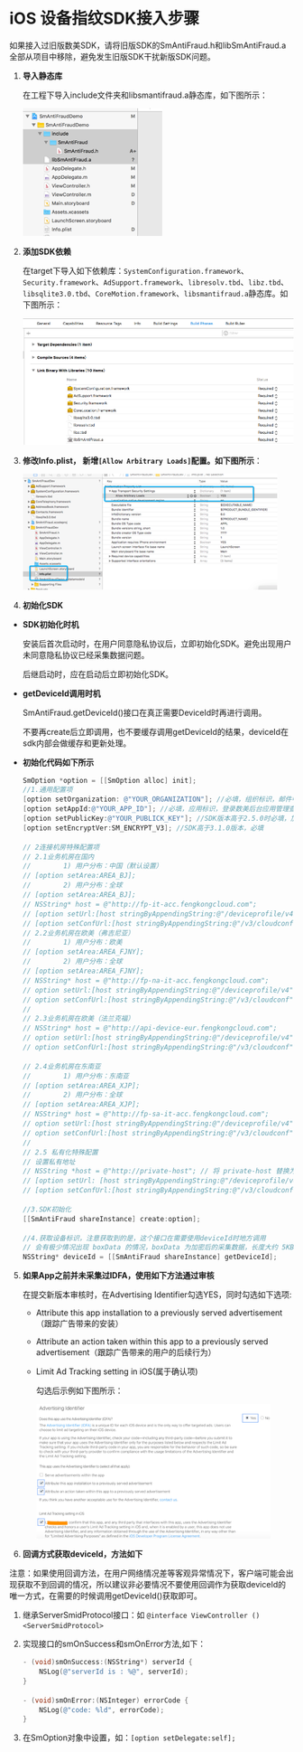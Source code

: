 # iOS 设备指纹SDK接入步骤

如果接入过旧版数美SDK，请将旧版SDK的SmAntiFraud.h和libSmAntiFraud.a全部从项目中移除，避免发生旧版SDK干扰新版SDK问题。

1. **导入静态库**

   在工程下导入include文件夹和libsmantifraud.a静态库，如下图所示：

   ![](./res/res_001.png)

2. **添加SDK依赖**

   在target下导入如下依赖库：`SystemConfiguration.framework`、`Security.framework`、`AdSupport.framework`、`libresolv.tbd`、`libz.tbd`、`libsqlite3.0.tbd`、`CoreMotion.framework`、`libsmantifraud.a`静态库。如下图所示：

   ![](./res/res_002.png)

3. **修改Info.plist， 新增`[Allow Arbitrary Loads]`配置。如下图所示**：

   ![](./res/res_003.png)

4.  **初始化SDK**

   - **SDK初始化时机**

     安装后首次启动时，在用户同意隐私协议后，立即初始化SDK。避免出现用户未同意隐私协议已经采集数据问题。

     后继启动时，应在启动后立即初始化SDK。

   - **getDeviceId调用时机**

     SmAntiFraud.getDeviceId()接口在真正需要DeviceId时再进行调用。

     不要再create后立即调用，也不要缓存调用getDeviceId的结果，deviceId在sdk内部会做缓存和更新处理。

   - **初始化代码如下所示**

     ```objective-c
     SmOption *option = [[SmOption alloc] init];
     //1.通用配置项
     [option setOrganization: @"YOUR_ORGANIZATION"]; //必填，组织标识，邮件中organization项
     [option setAppId:@"YOUR_APP_ID"]; //必填，应用标识，登录数美后台应用管理查看，没有合适值，可以写 default
     [option setPublicKey:@"YOUR_PUBLICK_KEY"]; //SDK版本高于2.5.0时必填，加密KEY，邮件中ios_public_key附件内容
     [option setEncryptVer:SM_ENCRYPT_V3]; //SDK高于3.1.0版本，必填
     
     // 2连接机房特殊配置项
     // 2.1业务机房在国内
     //        1) 用户分布：中国（默认设置）
     // [option setArea:AREA_BJ];
     //        2) 用户分布：全球
     // [option setArea:AREA_BJ];
     // NSString* host = @"http://fp-it-acc.fengkongcloud.com";
     // [option setUrl:[host stringByAppendingString:@"/deviceprofile/v4"]];
     // [option setConfUrl:[host stringByAppendingString:@"/v3/cloudconf"]];
     // 2.2业务机房在欧美（弗吉尼亚）
     //        1) 用户分布：欧美
     // [option setArea:AREA_FJNY];
     //        2) 用户分布：全球
     // [option setArea:AREA_FJNY];
     // NSString* host = @"http://fp-na-it-acc.fengkongcloud.com";
     // option setUrl:[host stringByAppendingString:@"/deviceprofile/v4"]];
     // option setConfUrl:[host stringByAppendingString:@"/v3/cloudconf"]];
     //
     // 2.3业务机房在欧美（法兰克福）
     // NSString* host = @"http://api-device-eur.fengkongcloud.com";
     // option setUrl:[host stringByAppendingString:@"/deviceprofile/v4"]];
     // option setConfUrl:[host stringByAppendingString:@"/v3/cloudconf"]];
     
     // 2.4业务机房在东南亚
     //        1) 用户分布：东南亚
     // [option setArea:AREA_XJP];
     //        2) 用户分布：全球
     // [option setArea:AREA_XJP];
     // NSString* host = @"http://fp-sa-it-acc.fengkongcloud.com";
     // option setUrl:[host stringByAppendingString:@"/deviceprofile/v4"]];
     // option setConfUrl:[host stringByAppendingString:@"/v3/cloudconf"]];
     // 
     // 2.5 私有化特殊配置
     // 设置私有地址
     // NSString *host = @"http://private-host"; // 将 private-host 替换为您自己的主机名（域名）
     // [option setUrl: [host stringByAppendingString:@"/deviceprofile/v4"]];
     // [option setConfUrl:[host stringByAppendingString:@"/v3/cloudconf"]];
     
     //3.SDK初始化
     [[SmAntiFraud shareInstance] create:option]; 
     
     //4.获取设备标识，注意获取到的是，这个接口在需要使用deviceId时地方调用
     // 会有极少情况出现 boxData 的情况，boxData 为加密后的采集数据，长度大约 5KB
     NSString* deviceId = [[SmAntiFraud shareInstance] getDeviceId];
     
     ```

5. **如果App之前并未采集过IDFA，使用如下方法通过审核** 

   在提交新版本审核时，在Advertising Identifier勾选YES，同时勾选如下选项:

   - Attribute this app installation to a previously served advertisement（跟踪广告带来的安装）

   - Attribute an action taken within this app to a previously served advertisement（跟踪广告带来的用户的后续行为）

   - Limit Ad Tracking setting in iOS(属于确认项)

     勾选后示例如下图所示：

     ![](./res/res_004.png)

6.  **回调方式获取deviceId，方法如下**

   注意：如果使用回调方法，在用户网络情况差等客观异常情况下，客户端可能会出现获取不到回调的情况，所以建议非必要情况不要使用回调作为获取deviceId的唯一方式，在需要的时候调用getDeviceId()获取即可。

   

   1. 继承ServerSmidProtocol接口：如 `@interface ViewController () <ServerSmidProtocol>`

   2. 实现接口的smOnSuccess和smOnError方法,如下：

      ```objective-c
      - (void)smOnSuccess:(NSString*) serverId {
          NSLog(@"serverId is : %@", serverId);
      }
      
      - (void)smOnError:(NSInteger) errorCode {
          NSLog(@"code: %ld", errorCode);
      }
      
      ```

   3. 在SmOption对象中设置，如：`[option setDelegate:self];`

      